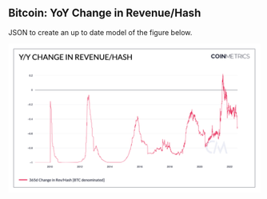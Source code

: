## Bitcoin: YoY Change in Revenue/Hash

JSON to create an up to date model of the figure below. 

![BTC](./Y_Y_Change_in_Revenue_Hash.png)